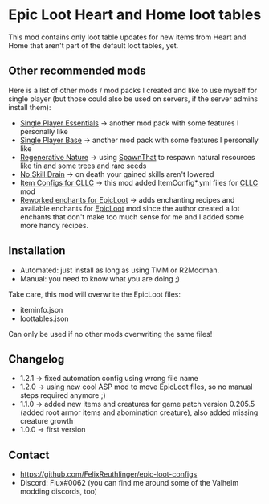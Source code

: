 # Epic Loot Heart and Home loot tables

This mod contains only loot table updates for new items from Heart and Home that aren't part of the default 
loot tables, yet.

## Other recommended mods

Here is a list of other mods / mod packs I created and like to use myself for single player (but those could also be
used on servers, if the server admins install them):
* [Single Player Essentials](https://valheim.thunderstore.io/package/FixItFelix/SinglePlayer_Essentials/)
  -> another mod pack with some features I personally like
* [Single Player Base](https://valheim.thunderstore.io/package/FixItFelix/SinglePlayer_Base/)
  -> another mod pack with some features I personally like
* [Regenerative Nature](https://valheim.thunderstore.io/package/FixItFelix/RegenerativeNature/)
  -> using [SpawnThat](https://valheim.thunderstore.io/package/ASharpPen/Spawn_That/) to respawn natural resources
  like tin and some trees and rare seeds
* [No Skill Drain](https://valheim.thunderstore.io/package/FixItFelix/NoSkillDrain/) -> on death your gained
  skills aren't lowered
* [Item Configs for CLLC](https://valheim.thunderstore.io/package/FixItFelix/CreatureLeveLAndLootControl_itemconfig/)
  -> this mod added ItemConfig*.yml files for
  [CLLC](https://valheim.thunderstore.io/package/Smoothbrain/CreatureLevelAndLootControl/) mod
* [Reworked enchants for EpicLoot](https://valheim.thunderstore.io/package/FixItFelix/EpicLoot_reworked_enchants/)
  -> adds enchanting recipes and available enchants for
  [EpicLoot](https://valheim.thunderstore.io/package/RandyKnapp/EpicLoot/) mod since the author created a lot enchants
  that don't make too much sense for me and I added some more handy recipes.

## Installation

* Automated: just install as long as using TMM or R2Modman.
* Manual: you need to know what you are doing ;)

Take care, this mod will overwrite the EpicLoot files:
* iteminfo.json
* loottables.json

Can only be used if no other mods overwriting the same files!

## Changelog

* 1.2.1 -> fixed automation config using wrong file name
* 1.2.0 -> using new cool ASP mod to move EpicLoot files, so no manual steps required anymore ;)
* 1.1.0 -> added new items and creatures for game patch version 0.205.5 (added root armor items and abomination 
creature), also added missing creature growth
* 1.0.0 -> first version

## Contact

* https://github.com/FelixReuthlinger/epic-loot-configs
* Discord: Flux#0062 (you can find me around some of the Valheim modding discords, too)

